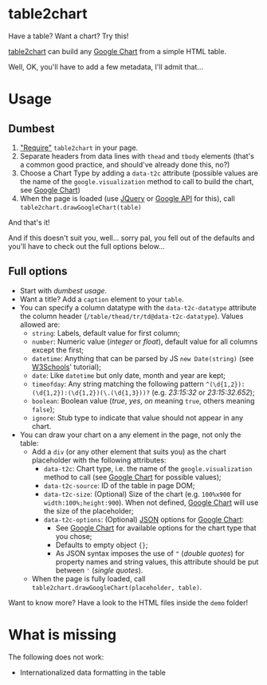 # table2chart

Have a table? Want a chart? Try this!

[table2chart](https://github.com/cicithesquirrel/table2chart) can build any [Google Chart](https://developers.google.com/chart/) from a simple HTML table.

Well, OK, you'll have to add a few metadata, I'll admit that...

# Usage
## Dumbest 

  1. ["Require"](http://www.requirejs.org/) `table2chart` in your page.
  2. Separate headers from data lines with `thead` and `tbody` elements (that's a common good practice, and should've already done this, no?)
  3. Choose a Chart Type by adding a `data-t2c` attribute (possible values are the name of the `google.visualization` method to call to build the chart, see [Google Chart](https://developers.google.com/chart/))
  3. When the page is loaded (use [JQuery](http://api.jquery.com/ready/) or [Google API](https://developers.google.com/feed/v1/reference#setOnLoadCallback) for this), call `table2chart.drawGoogleChart(table)`

And that's it!

And if this doesn't suit you, well... sorry pal, you fell out of the defaults and you'll have to check out the full options below...

## Full options

  * Start with _dumbest usage_.
  * Want a title? Add a `caption` element to your `table`.
  * You can specify a column datatype with the `data-t2c-datatype` attribute the column header (`/table/thead/tr/td@data-t2c-datatype`). Values allowed are:
    * `string`: Labels, default value for first column;
    * `number`: Numeric value (_integer_ or _float_), default value for all columns except the first;
    * `datetime`: Anything that can be parsed by JS `new Date(string)` (see [W3Schools](http://www.w3schools.com/js/js_date_formats.asp)' tutorial);
    * `date`: Like `datetime` but only date, month and year are kept;
    * `timeofday`: Any string matching the following pattern `^(\d{1,2}):(\d{1,2}):(\d{1,2})(\.(\d{1,3}))?` (e.g. _23:15:32_ or _23:15:32.652_);
    * `boolean`: Boolean value (_true_, _yes_, _on_ meaning `true`, others meaning `false`);
    * `ignore`: Stub type to indicate that value should not appear in any chart.
  * You can draw your chart on a any element in the page, not only the table:
    * Add a `div` (or any other element that suits you) as the chart placeholder with the following attributes:
      * `data-t2c`: Chart type, i.e. the name of the `google.visualization` method to call (see [Google Chart](https://developers.google.com/chart/) for possible values);
      * `data-t2c-source`: ID of the table in page DOM;
      * `data-t2c-size`: (Optional) Size of the chart (e.g. `100%x900` for `width:100%;height:900`). When not defined, [Google Chart](https://developers.google.com/chart/) will use the size of the placeholder;
      * `data-t2c-options`: (Optional) [JSON](http://json.org/) options for [Google Chart](https://developers.google.com/chart/):
        * See [Google Chart](https://developers.google.com/chart/) for available options for the chart type that you chose;
        * Defaults to empty object `{}`;
        * As JSON syntax imposes the use of `"` (_double quotes_) for property names and string values, this attribute should be put between `'` (_single quotes_).
    * When the page is fully loaded, call `table2chart.drawGoogleChart(placeholder, table)`.
  
Want to know more? Have a look to the HTML files inside the `demo` folder!

# What is missing

The following does not work:
  * Internationalized data formatting in the table

